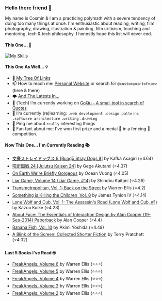 ### Hello there friend 👋

My name is Cosmin & I am a practicing polymath with a severe tendency of doing too many things at once.
I'm enthusiastic about reading, writing, film photography, drawing, illustration & painting, film criticism, teaching and mentoring, tech & tech philosophy.
I honestly hope this list will never end.

#### This One... 🧠
[![My Skills](https://skillicons.dev/icons?i=linux,html,css,tailwind,js,ts,nextjs,gatsby,nodejs,react,go,py,dart,flutter,figma,webpack,electron,rabbitmq,raspberrypi,jenkins,netlify,ansible,aws,azure,gcp,mongodb,redis,sqlite,bash,powershell,docker,git,vscode&perline=15)](https://skillicons.dev)

#### This One As Well... 💡
- 🌲 [My Tree Of Links](https://linktr.ee/custompointofview)
- 📫 How to reach me: [Personal Website](https://custompointofview.com/) or search for `@custompointofview` (here & there)
- 🌩️ [And The Latests In...](https://custompointofview.com/latests)
- 🔭 (Tech) I’m currently working on [GoQu - A small tool in search of Quotes](https://github.com/custompointofview/goqu)
- 🌱 I’m currently (re)learning: `.web development` `.design patterns` `.software architecture` `.writing` `.drawing` 
- 💬 Ping me about `really` interesting things
- 🐡 Fun fact about me: I've won first prize and a medal 🥇 in a fencing 🤺 competition.

#### Now This One... I'm Currently Reading 📚
<!-- GOODREADS-LIST:START -->
- [文豪ストレイドッグス 8 [Bungō Stray Dogs 8]](https://www.goodreads.com/review/show/7518070188?utm_medium=api&utm_source=rss) by Kafka Asagiri (⭐️4.64)
- [呪術廻戦 24 [Jujutsu Kaisen 24]](https://www.goodreads.com/review/show/7044450309?utm_medium=api&utm_source=rss) by Gege Akutami (⭐️4.37)
- [On Earth We're Briefly Gorgeous](https://www.goodreads.com/review/show/4493464920?utm_medium=api&utm_source=rss) by Ocean Vuong (⭐️4.05)
- [Liar Game, Volume 14 (Liar Game, #14)](https://www.goodreads.com/review/show/6855993530?utm_medium=api&utm_source=rss) by Shinobu Kaitani (⭐️4.26)
- [Transmetropolitan, Vol. 1: Back on the Street](https://www.goodreads.com/review/show/3098784646?utm_medium=api&utm_source=rss) by Warren Ellis (⭐️4.2)
- [Something is Killing the Children, Vol. 8](https://www.goodreads.com/review/show/6666236215?utm_medium=api&utm_source=rss) by James Tynion IV (⭐️4.14)
- [Lone Wolf and Cub, Vol. 1: The Assassin's Road (Lone Wolf and Cub, #1)](https://www.goodreads.com/review/show/6494278261?utm_medium=api&utm_source=rss) by Kazuo Koike (⭐️4.23)
- [About Face: The Essentials of Interaction Design by Alan Cooper (19-Sep-2014) Paperback](https://www.goodreads.com/review/show/5957343999?utm_medium=api&utm_source=rss) by Alan Cooper (⭐️4.4)
- [Banana Fish, Vol. 10](https://www.goodreads.com/review/show/4602429210?utm_medium=api&utm_source=rss) by Akimi Yoshida (⭐️4.49)
- [A Blink of the Screen: Collected Shorter Fiction](https://www.goodreads.com/review/show/3570112383?utm_medium=api&utm_source=rss) by Terry Pratchett (⭐️4.02)
<!-- GOODREADS-LIST:END -->

#### Last 5 Books I've Read 🤓
<!-- GOODREADS-READ-LIST:START -->
- [FreakAngels, Volume 6](https://www.goodreads.com/review/show/7876960316?utm_medium=api&utm_source=rss) by Warren Ellis (⭐⭐⭐)
- [FreakAngels, Volume 5](https://www.goodreads.com/review/show/7876958855?utm_medium=api&utm_source=rss) by Warren Ellis (⭐⭐⭐)
- [FreakAngels, Volume 4](https://www.goodreads.com/review/show/7876957225?utm_medium=api&utm_source=rss) by Warren Ellis (⭐⭐⭐)
- [FreakAngels, Volume 3](https://www.goodreads.com/review/show/7876955045?utm_medium=api&utm_source=rss) by Warren Ellis (⭐⭐⭐)
- [FreakAngels, Volume 2](https://www.goodreads.com/review/show/7876953306?utm_medium=api&utm_source=rss) by Warren Ellis (⭐⭐⭐)
<!-- GOODREADS-READ-LIST:END -->

<!-- #### Some Stats 👷 -->
<!--START_SECTION:waka-->
<!--END_SECTION:waka--> 

